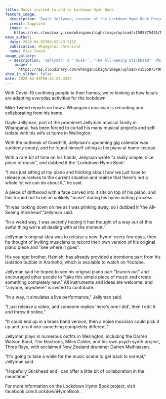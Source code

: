 ```yaml
---
title: Musos invited to add to Lockdown Hymn Book
feature_image:
  description: 'Dayle Jellyman, creator of the Lockdown Hymn Book Project.'
  credit: Supplied
  image: >-
    https://res.cloudinary.com/whanganuihigh/image/upload/v1585875435/News/Dale_Jellyman._Chron_3.4.20.jpg
news_author:
  date: 2020-04-03T00:52:23.215Z
  publication: Whanganui Chronicle
  name: Mike Tweed
image_gallery:
  - description: 'Jellyman''s ''muse'', "The All-Seeing Stickhead"  Photo / Supplied.'
    image: >-
      https://res.cloudinary.com/whanganuihigh/image/upload/v1585875499/News/Dale_Jellyman.._Chron_3.4.20.jpg
show_in_slider: false
date: 2020-04-03T00:52:23.439Z
---
```

With Covid-19 confining people to their homes, we're looking at how locals are adapting everyday activities for the lockdown.

Mike Tweed reports on how a Whanganui musician is recording and collaborating from his home.

Dayle Jellyman, part of the prominent Jellyman musical family in Whanganui, has been forced to curtail his many musical projects and self-isolate with his wife at home in Wellington.

With the outbreak of Covid-19, Jellyman's upcoming gig calendar was suddenly empty, and he found himself sitting at his piano at home instead.

With a rare bit of time on his hands, Jellyman wrote "a really simple, nice piece of music", and dubbed it the 'Lockdown Hymn Book'.

"I was just sitting at my piano and thinking about how we just have to release ourselves to the current situation and realise that there's not a whole lot we can do about it," he said.

A piece of driftwood with a face carved into it sits on top of his piano, and this turned out to be an unlikely "muse" during his hymn writing process.

"It was looking down on me as I was plinking away, so I dubbed it 'the All-Seeing Stickhead',"Jellyman said.

"In a weird way, I was secretly hoping it had thought of a way out of this awful thing we're all dealing with at the moment."

Jellyman's original idea was to release a new 'hymn' every few days, then he thought of inviting musicians to record their own version of his original piano piece and "see where it goes".

His younger brother, Hamish, has already provided a trombone part from his isolation bubble in Aramoho, which is available to watch on Youtube.

Jellyman said he hoped to see his original piano part "branch out" and encouraged other people to "take this simple piece of music and create something completely new." All instruments and ideas are welcome, and "anyone, anywhere" is invited to contribute.

"In a way, it simulates a live performance," Jellyman said.

"I just release a video, and someone replies 'here's one I did', then I edit it and throw it online."

"It could end up in a brass band version, then a noise musician could pick it up and turn it into something completely different."

Jellyman plays in numerous outfits in Wellington, including the Darren Watson Band, The Electrons, Miles Calder, and his own psych synth project, Three Rays, with acclaimed New Zealand drummer Darren Mathiassen.

"It's going to take a while for the music scene to get back to normal," Jellyman said.

"Hopefully Stickhead and I can offer a little bit of collaboration in the meantime."

For more information on the Lockdown Hymn Book project, visit facebook.com/LockdownHymnBook .